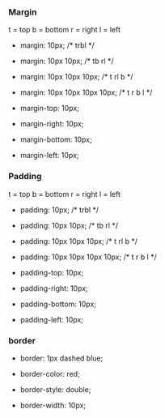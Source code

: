 ### Margin
t = top
b = bottom
r = right 
l = left

- margin: 10px; /* trbl */
- margin: 10px 10px; /*  tb rl */
- margin: 10px 10px 10px; /* t rl b */
- margin: 10px 10px 10px 10px; /* t r b l */

- margin-top: 10px;
- margin-right: 10px;
- margin-bottom: 10px;
- margin-left: 10px;

### Padding
t = top
b = bottom
r = right 
l = left

- padding: 10px; /* trbl */
- padding: 10px 10px; /*  tb rl */
- padding: 10px 10px 10px; /* t rl b */
- padding: 10px 10px 10px 10px; /* t r b l */

- padding-top: 10px;
- padding-right: 10px;
- padding-bottom: 10px;
- padding-left: 10px;

### border

- border: 1px dashed blue;

- border-color: red;
- border-style: double;
- border-width: 10px;